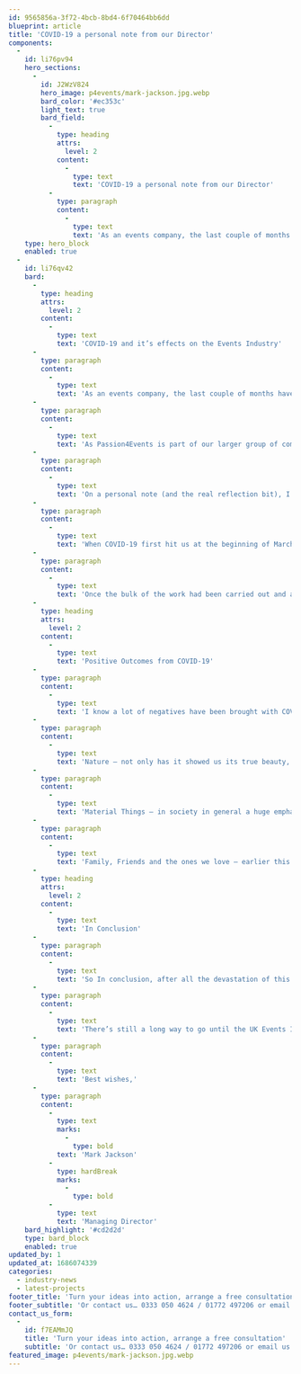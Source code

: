```yaml
---
id: 9565856a-3f72-4bcb-8bd4-6f70464bb6dd
blueprint: article
title: 'COVID-19 a personal note from our Director'
components:
  -
    id: li76pv94
    hero_sections:
      -
        id: J2WzV824
        hero_image: p4events/mark-jackson.jpg.webp
        bard_color: '#ec353c'
        light_text: true
        bard_field:
          -
            type: heading
            attrs:
              level: 2
            content:
              -
                type: text
                text: 'COVID-19 a personal note from our Director'
          -
            type: paragraph
            content:
              -
                type: text
                text: 'As an events company, the last couple of months have had a huge impact on us as a business. My LinkedIn feeds have been flooded with facts and figures about or industry, it’s importance to the global economy and the devastating effects COVID-19 has had and is continuing to have on us all.'
    type: hero_block
    enabled: true
  -
    id: li76qv42
    bard:
      -
        type: heading
        attrs:
          level: 2
        content:
          -
            type: text
            text: 'COVID-19 and it’s effects on the Events Industry'
      -
        type: paragraph
        content:
          -
            type: text
            text: 'As an events company, the last couple of months have had a huge impact on us as a business and my LinkedIn feeds have been flooded with facts and figures about or industry, it’s importance to the global economy and the devastating effects COVID-19 has had and is continuing to have on us all. Over 74% of events in the UK have been “postponed” and the rest cancelled for the duration of 2020. Now people outside of our industry may say well surly that’s a good thing, at least the majority are only “postponed”, but we know as an industry that “postponed” may as well be a cancellation in many instances such as a loss of a full years revenue from an annual event who’s “postponing to 2021” or a new date later in the year which now cancels out that date for new business and fresh revenue.'
      -
        type: paragraph
        content:
          -
            type: text
            text: 'As Passion4Events is part of our larger group of companies, luckily, although the events and site operations side has come to a complete standstill, the other services we offer have increased in demand over this period and helped to shine a light at the end of the tunnel, placing us in a strong position when we do eventually come out of this crisis and can get back to the business we love.'
      -
        type: paragraph
        content:
          -
            type: text
            text: 'On a personal note (and the real reflection bit), I set up my company in 2006 at the age of 19, and like many of us who own our own businesses, not a minute goes by without it being on your mind.'
      -
        type: paragraph
        content:
          -
            type: text
            text: 'When COVID-19 first hit us at the beginning of March, we spent a great deal of time and effort with all our clients, suppliers, sites and team members to ensure everyone was treated fairly, with respect and looked after. These are the three things I hold close to my heart in my business and always have from the very beginning.'
      -
        type: paragraph
        content:
          -
            type: text
            text: 'Once the bulk of the work had been carried out and a plan put in place to secure our position moving forward, I took a little “time out”. We all say sometimes I wish I could just press pause and take a minute to breath, and that was exactly what that moment felt like to me. I knew the business was in a safe place and I spent an entire week working on the landscaping of the new home we’d moved in to in December just before Christmas and barely had a moment to take it all in let alone enjoy it. I left my devices upstairs and apart from checking in on the evenings it really did feel like a true pause for the first time in 14 years.'
      -
        type: heading
        attrs:
          level: 2
        content:
          -
            type: text
            text: 'Positive Outcomes from COVID-19'
      -
        type: paragraph
        content:
          -
            type: text
            text: 'I know a lot of negatives have been brought with COVID-19, lives lost, business’s forced to shutdown and financial worries and stress for many, however I feel COVID-19 has also brought a number of positives and clarity to people’s lives…'
      -
        type: paragraph
        content:
          -
            type: text
            text: 'Nature – not only has it showed us its true beauty, we’re finally had the time to enjoy it. Whether it’s that outdoor run rather than the normal trip to the gym, or simply sitting out in the garden and soaking up the rays and all that vitamin D.'
      -
        type: paragraph
        content:
          -
            type: text
            text: 'Material Things – in society in general a huge emphasis is put on material things, the latest car, those designer shoes or sunglasses a bloggers convinced you to buy, but the reality that everyone’s been facing since March is how much are these “things” really add value to our lives. That fancy car that was sat on the drive for months costing a small fortune and the designer gear tucked away in its dust bags as there was nowhere to go out and wear it. The real value in our lives comes in my next and final point.'
      -
        type: paragraph
        content:
          -
            type: text
            text: 'Family, Friends and the ones we love – earlier this year we had the #BeKind campaign and the moments of silence before shows to “get people talking“, but let’s be honest, did anyone really speak during that split second of silence? In reality the majority of us picked up their devices and had another quick scroll or check of the emails before the show came on. COVID-19 has shown us how much the people we love in our life mean to us, how much we miss them when we can’t just pop round to give them a big hug. It’s also got families talking (ok and maybe a few arguments), which for most has probably helped understand each other better, learn from our mistakes and gain back that true quality time we normally only ever really think about when that time has gone and we’ve missed the opportunity.'
      -
        type: heading
        attrs:
          level: 2
        content:
          -
            type: text
            text: 'In Conclusion'
      -
        type: paragraph
        content:
          -
            type: text
            text: 'So In conclusion, after all the devastation of this crisis is over and we once again come together, lets remember these lessons. Put value on the “real” things that matter in life, continue to enjoy nature for all the beauty it beholds, and most of all continue to talk, work together and spend that quality time whilst we still have it to savour.'
      -
        type: paragraph
        content:
          -
            type: text
            text: 'There’s still a long way to go until the UK Events Industry is back to it’s world leading former self, but with a little extra support from the government (follow #WeMakeEvents) and some imaginative thinking from us all, we will come back, better than before.'
      -
        type: paragraph
        content:
          -
            type: text
            text: 'Best wishes,'
      -
        type: paragraph
        content:
          -
            type: text
            marks:
              -
                type: bold
            text: 'Mark Jackson'
          -
            type: hardBreak
            marks:
              -
                type: bold
          -
            type: text
            text: 'Managing Director'
    bard_highlight: '#cd2d2d'
    type: bard_block
    enabled: true
updated_by: 1
updated_at: 1686074339
categories:
  - industry-news
  - latest-projects
footer_title: 'Turn your ideas into action, arrange a free consultation'
footer_subtitle: 'Or contact us… 0333 050 4624 / 01772 497206 or email us: info@p4events.co.uk'
contact_us_form:
  -
    id: f7EAMmJQ
    title: 'Turn your ideas into action, arrange a free consultation'
    subtitle: 'Or contact us… 0333 050 4624 / 01772 497206 or email us: info@p4events.co.uk'
featured_image: p4events/mark-jackson.jpg.webp
---
```

